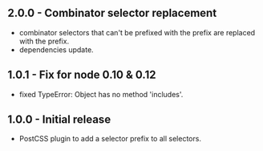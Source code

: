 ## 2.0.0 - Combinator selector replacement
* combinator selectors that can't be prefixed with the prefix are replaced with the prefix.
* dependencies update.

## 1.0.1 - Fix for node 0.10 & 0.12
* fixed TypeError: Object has no method 'includes'.

## 1.0.0 - Initial release
* PostCSS plugin to add a selector prefix to all selectors.


